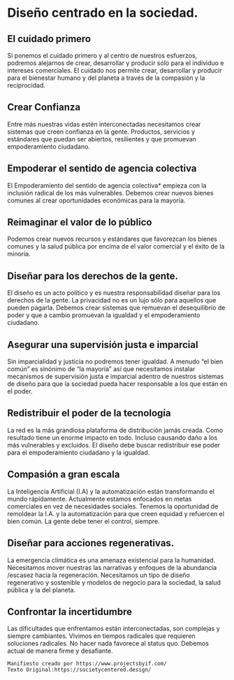 # Diseño centrado en la sociedad.

## El cuidado primero

Si ponemos el cuidado primero y al centro de nuestros esfuerzos, podremos alejarnos de crear, desarrollar y producir sólo para el individuo e intereses comerciales. El cuidado nos permite crear, desarrollar y producir para el bienestar humano y del planeta a través de la compasión y la reciprocidad.


## Crear Confianza

Entre más nuestras vidas estén interconectadas necesitamos crear sistemas que creen confianza en la gente. Productos, servicios y estándares que puedan ser abiertos, resilientes y que promuevan empoderamiento ciudadano.

## Empoderar el sentido de agencia colectiva

El Empoderamiento del sentido de agencia colectiva* empieza con la inclusión radical de los más vulnerables. Debemos crear nuevos bienes comunes al crear oportunidades económicas para la mayoría.

## Reimaginar el valor de lo público

Podemos crear nuevos recursos y estándares que favorezcan los bienes comunes y la salud pública por encima de el valor comercial y el éxito de la minoría.

## Diseñar para los derechos de la gente.

El diseño es un acto político y es nuestra responsabilidad diseñar para los derechos de la gente. La privacidad no es un lujo sólo para aquellos que pueden pagarla. Debemos crear sistemas que remuevan el desequilibrio de poder y que a cambio promuevan la igualdad y el empoderamiento ciudadano.

## Asegurar una supervisión justa e imparcial

Sin imparcialidad y justicia no podremos tener igualdad. A menudo “el bien común” es sinónimo de “la mayoría” así que necesitamos instalar mecanismos de supervisión justa e imparcial adentro de nuestros sistemas de diseño para que la sociedad pueda hacer responsable a los que están en el poder.

## Redistribuir el poder de la tecnología

La red es la más grandiosa plataforma de distribución jamás creada. Como resultado tiene un enorme impacto en todo. Incluso causando daño a los más vulnerables y excluidos. El diseño debe buscar redistribuir ese poder para el empoderamiento ciudadano y la igualdad.

## Compasión a gran escala

La Inteligencia Artificial (I.A) y la automatización están transformando el mundo rápidamente. Actualmente estamos enfocados en metas comerciales en vez de necesidades sociales. Tenemos la oportunidad de remoldear la I.A. y la automatización para que creen equidad y refuercen el bien común. La gente debe tener el control, siempre.


## Diseñar para acciones regenerativas.

La emergencia climática es una amenaza existencial para la humanidad. Necesitamos mover nuestras las narrativas y enfoques de la abundancia /escasez hacia la regeneración. Necesitamos un tipo de diseño regenerativo y sostenible y modelos de negocio para la sociedad, la salud pública y la del planeta.

## Confrontar la incertidumbre

Las dificultades que enfrentamos están interconectadas, son complejas y siempre cambiantes. Vivimos en tiempos radicales que requieren soluciones radicales. No hacer nada favorece al status quo. Debemos actual de manera firme y desafiante.


	Manifiesto creado por https://www.projectsbyif.com/
	Texto Original:https://societycentered.design/